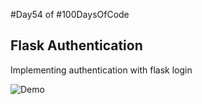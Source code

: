 #Day54 of #100DaysOfCode


##  Flask Authentication
Implementing authentication with flask login

![Demo](https://github.com/A3AJAGBE/FlaskAuthentication/blob/main/flask-auth.gif)
